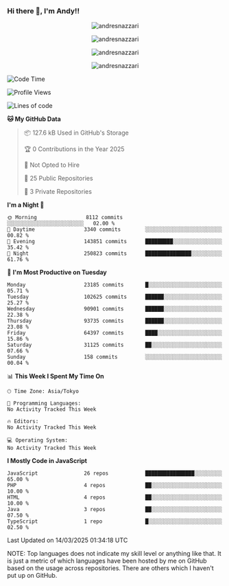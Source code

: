 ### Hi there 👋, I'm Andy!!

<p align="center" >
  <img src="https://github-profile-trophy.vercel.app/?username=AndresNazzari&theme=dracula&column=-1" alt="andresnazzari"/>
</p>

<p align="center">
  <img  src="https://github-readme-stats.vercel.app/api?username=AndresNazzari&count_private=true&show_icons=true&theme=dracula" alt="andresnazzari"/>
</p>
<p align="center">
  <img  src="https://github-readme-stats.vercel.app/api/top-langs/?username=AndresNazzari&layout=compact" alt="andresnazzari"/>
</p>
<p align="center" >
  <img src="https://github-readme-stats.vercel.app/api/wakatime?username=AndresNazzari" alt="andresnazzari"/>
</p>

<!--START_SECTION:waka-->
![Code Time](http://img.shields.io/badge/Code%20Time-966%20hrs%209%20mins-blue)

![Profile Views](http://img.shields.io/badge/Profile%20Views-0-blue)

![Lines of code](https://img.shields.io/badge/From%20Hello%20World%20I%27ve%20Written-72.3%20million%20lines%20of%20code-blue)

**🐱 My GitHub Data** 

> 📦 127.6 kB Used in GitHub's Storage 
 > 
> 🏆 0 Contributions in the Year 2025
 > 
> 🚫 Not Opted to Hire
 > 
> 📜 25 Public Repositories 
 > 
> 🔑 3 Private Repositories 
 > 
**I'm a Night 🦉** 

```text
🌞 Morning                8112 commits        ░░░░░░░░░░░░░░░░░░░░░░░░░   02.00 % 
🌆 Daytime                3340 commits        ░░░░░░░░░░░░░░░░░░░░░░░░░   00.82 % 
🌃 Evening                143851 commits      █████████░░░░░░░░░░░░░░░░   35.42 % 
🌙 Night                  250823 commits      ███████████████░░░░░░░░░░   61.76 % 
```
📅 **I'm Most Productive on Tuesday** 

```text
Monday                   23185 commits       █░░░░░░░░░░░░░░░░░░░░░░░░   05.71 % 
Tuesday                  102625 commits      ██████░░░░░░░░░░░░░░░░░░░   25.27 % 
Wednesday                90901 commits       ██████░░░░░░░░░░░░░░░░░░░   22.38 % 
Thursday                 93735 commits       ██████░░░░░░░░░░░░░░░░░░░   23.08 % 
Friday                   64397 commits       ████░░░░░░░░░░░░░░░░░░░░░   15.86 % 
Saturday                 31125 commits       ██░░░░░░░░░░░░░░░░░░░░░░░   07.66 % 
Sunday                   158 commits         ░░░░░░░░░░░░░░░░░░░░░░░░░   00.04 % 
```


📊 **This Week I Spent My Time On** 

```text
🕑︎ Time Zone: Asia/Tokyo

💬 Programming Languages: 
No Activity Tracked This Week

🔥 Editors: 
No Activity Tracked This Week

💻 Operating System: 
No Activity Tracked This Week
```

**I Mostly Code in JavaScript** 

```text
JavaScript               26 repos            ████████████████░░░░░░░░░   65.00 % 
PHP                      4 repos             ██░░░░░░░░░░░░░░░░░░░░░░░   10.00 % 
HTML                     4 repos             ██░░░░░░░░░░░░░░░░░░░░░░░   10.00 % 
Java                     3 repos             ██░░░░░░░░░░░░░░░░░░░░░░░   07.50 % 
TypeScript               1 repo              █░░░░░░░░░░░░░░░░░░░░░░░░   02.50 % 
```




 Last Updated on 14/03/2025 01:34:18 UTC
<!--END_SECTION:waka-->

NOTE: Top languages does not indicate my skill level or anything like that. It is just a metric of which languages have been hosted by me on GitHub based on the usage across repositories. There are others which I haven't put up on GitHub.

<!-- Here are some ideas to get you started:

-   🔭 I’m currently working on ...
-   🌱 I’m currently learning ...
-   👯 I’m looking to collaborate on ...
-   🤔 I’m looking for help with ...
-   💬 Ask me about ...
-   📫 How to reach me: ...
-   😄 Pronouns: ...
-   ⚡ Fun fact: ... -->
